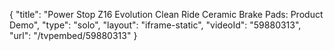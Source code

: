 {
    "title": "Power Stop Z16 Evolution Clean Ride Ceramic Brake Pads: Product Demo",
    "type": "solo",
    "layout": "iframe-static",
    "videoId": "59880313",
    "url": "\/tvpembed\/59880313"
}